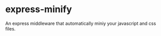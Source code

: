 express-minify
==============

An express middleware that automatically miniy your javascript and css files.